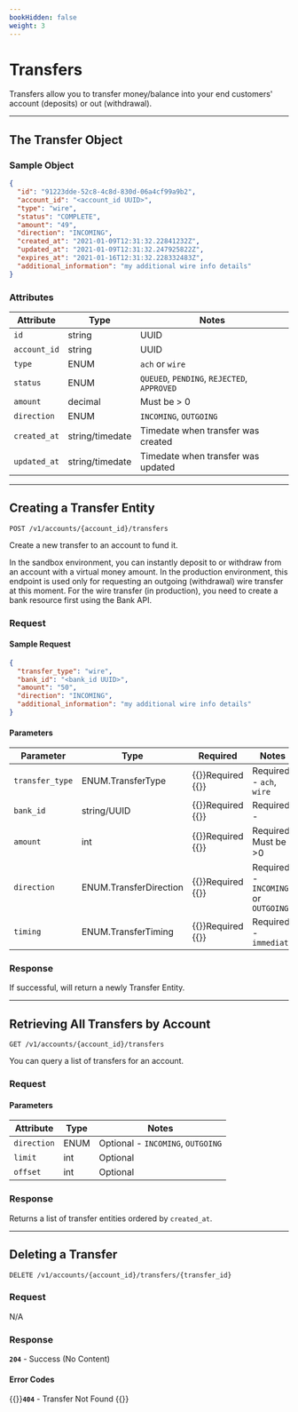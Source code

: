 ```yaml
---
bookHidden: false
weight: 3
---
```


# Transfers

Transfers allow you to transfer money/balance into your end customers' account (deposits) or out (withdrawal).

---

## The Transfer Object

### Sample Object

```json
{
  "id": "91223dde-52c8-4c8d-830d-06a4cf99a9b2",
  "account_id": "<account_id UUID>",
  "type": "wire",
  "status": "COMPLETE",
  "amount": "49",
  "direction": "INCOMING",
  "created_at": "2021-01-09T12:31:32.22841232Z",
  "updated_at": "2021-01-09T12:31:32.247925822Z",
  "expires_at": "2021-01-16T12:31:32.228332483Z",
  "additional_information": "my additional wire info details"
}
```

### Attributes

| Attribute    | Type            | Notes                                       |
| ------------ | --------------- | ------------------------------------------- |
| `id`         | string          | UUID                                        |
| `account_id` | string          | UUID                                        |
| `type`       | ENUM            | `ach` or `wire`                             |
| `status`     | ENUM            | `QUEUED`, `PENDING`, `REJECTED`, `APPROVED` |
| `amount`     | decimal         | Must be > 0                                 |
| `direction`  | ENUM            | `INCOMING`, `OUTGOING`                      |
| `created_at` | string/timedate | Timedate when transfer was created          |
| `updated_at` | string/timedate | Timedate when transfer was updated          |

---

## Creating a Transfer Entity

`POST /v1/accounts/{account_id}/transfers`

Create a new transfer to an account to fund it.

In the sandbox environment, you can instantly deposit to or withdraw from an account with a virtual money amount. In the production environment, this endpoint is used only for requesting an outgoing (withdrawal) wire transfer at this moment. For the wire transfer (in production), you need to create a bank resource first using the Bank API.

### Request

#### Sample Request

```json
{
  "transfer_type": "wire",
  "bank_id": "<bank_id UUID>",
  "amount": "50",
  "direction": "INCOMING",
  "additional_information": "my additional wire info details"
}
```

#### Parameters

| Parameter       | Type                   | Required                              | Notes                               |
| --------------- | ---------------------- | ------------------------------------- | ----------------------------------- |
| `transfer_type` | ENUM.TransferType      | {{<hint danger>}}Required {{</hint>}} | Required - `ach`, `wire`            |
| `bank_id`       | string/UUID            | {{<hint danger>}}Required {{</hint>}} | Required -                          |
| `amount`        | int                    | {{<hint danger>}}Required {{</hint>}} | Required. Must be >0                |
| `direction`     | ENUM.TransferDirection | {{<hint danger>}}Required {{</hint>}} | Required - `INCOMING` or `OUTGOING` |
| `timing`        | ENUM.TransferTiming    | {{<hint danger>}}Required {{</hint>}} | Required - `immediate`              |

### Response

If successful, will return a newly Transfer Entity.

---

## Retrieving All Transfers by Account

`GET /v1/accounts/{account_id}/transfers`

You can query a list of transfers for an account.

### Request

#### Parameters

| Attribute   | Type | Notes                             |
| ----------- | ---- | --------------------------------- |
| `direction` | ENUM | Optional - `INCOMING`, `OUTGOING` |
| `limit`     | int  | Optional                          |
| `offset`    | int  | Optional                          |

### Response

Returns a list of transfer entities ordered by `created_at`.

---

## Deleting a Transfer

`DELETE /v1/accounts/{account_id}/transfers/{transfer_id}`

### Request

N/A

### Response

**`204`** - Success (No Content)

#### Error Codes

{{<hint warning>}}**`404`** - Transfer Not Found {{</hint>}}

&nbsp;
